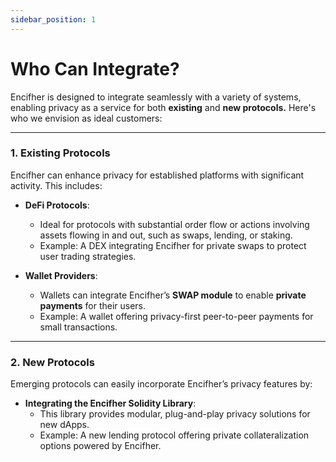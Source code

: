 ```yaml
---
sidebar_position: 1
---
```


# Who Can Integrate?

Encifher is designed to integrate seamlessly with a variety of systems, enabling privacy as a service for both **existing** and **new protocols.** Here's who we envision as ideal customers:

---

### **1. Existing Protocols**
Encifher can enhance privacy for established platforms with significant activity. This includes:

- **DeFi Protocols**:
  - Ideal for protocols with substantial order flow or actions involving assets flowing in and out, such as swaps, lending, or staking.
  - Example: A DEX integrating Encifher for private swaps to protect user trading strategies.

- **Wallet Providers**:
  - Wallets can integrate Encifher’s **SWAP module** to enable **private payments** for their users.
  - Example: A wallet offering privacy-first peer-to-peer payments for small transactions.

---

### **2. New Protocols**
Emerging protocols can easily incorporate Encifher’s privacy features by:

- **Integrating the Encifher Solidity Library**:
  - This library provides modular, plug-and-play privacy solutions for new dApps.
  - Example: A new lending protocol offering private collateralization options powered by Encifher.

